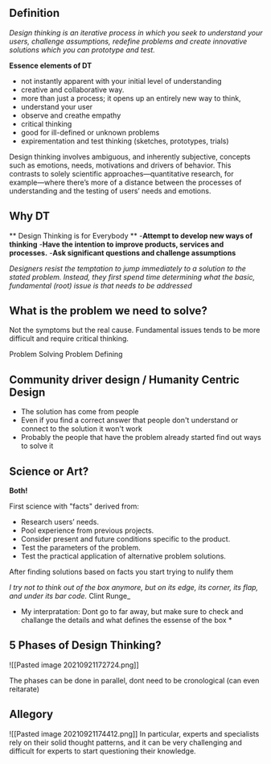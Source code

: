 ## Definition
*Design thinking is an iterative process in which you seek to understand your users, challenge assumptions, redefine problems and create innovative solutions which you can prototype and test.*

**Essence elements of DT**
- not instantly apparent with your initial level of understanding
- creative and collaborative way.
- more than just a process; it opens up an entirely new way to think,
-  understand your user
-  observe and creathe empathy
-  critical thinking
-  good for ill-defined or unknown problems
-  expirementation and test thinking (sketches, prototypes, trials)

Design thinking involves ambiguous, and inherently subjective, concepts such as emotions, needs, motivations and drivers of behavior. This contrasts to solely scientific approaches—quantitative research, for example—where there’s more of a distance between the processes of understanding and the testing of users’ needs and emotions.

## Why DT
** Design Thinking is for Everybody **
-**Attempt to develop new ways of thinking**
-**Have the intention to improve products, services and processes.**
-**Ask significant questions and challenge assumptions**

_Designers resist the temptation to jump immediately to a solution to the stated problem. Instead, they first spend time determining what the basic, fundamental (root) issue is that needs to be addressed_

## What is the problem we need to solve? 
Not the symptoms but the real cause. Fundamental issues tends to be more difficult and require critical thinking.

Problem Solving 
Problem Defining

## Community driver design / Humanity Centric Design
- The solution has come from people
- Even if you find a correct answer that people don't understand or connect to the solution it won't work
- Probably the people that have the problem already started find out ways to solve it


## Science or Art?
**Both!**

First science with "facts" derived from:
-   Research users’ needs.
-   Pool experience from previous projects.
-   Consider present and future conditions specific to the product.
-   Test the parameters of the problem.
-   Test the practical application of alternative problem solutions.

After finding solutions based on facts you start trying to nulify them

_I try not to think out of the box anymore, but on its edge, its corner, its flap, and under its bar code._ Clint Runge_
* My interpratation: Dont go to far away, but make sure to check and challange the details and what defines the essense of the box *

## 5 Phases of Design Thinking?
![[Pasted image 20210921172724.png]]

The phases can be done in parallel, dont need to be cronological (can even reitarate)


## Allegory
![[Pasted image 20210921174412.png]]
 In particular, experts and specialists rely on their solid thought patterns, and it can be very challenging and difficult for experts to start questioning their knowledge.
